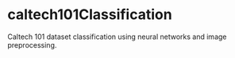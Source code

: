 # caltech101Classification
Caltech 101 dataset classification using neural networks and image preprocessing.
